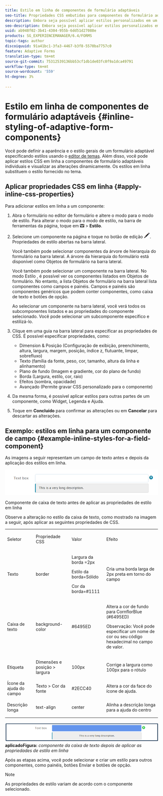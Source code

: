 ```yaml
---
title: Estilo em linha de componentes de formulário adaptáveis
seo-title: Propriedades CSS embutidas para componentes de formulário adaptáveis
description: Embora seja possível aplicar estilos personalizados em um formulário adaptável, também é possível aplicar propriedades de CSS em linha em componentes individuais de um formulário adaptável.
seo-description: Embora seja possível aplicar estilos personalizados em um formulário adaptável, também é possível aplicar propriedades de CSS em linha em componentes individuais de um formulário adaptável.
uuid: ab948f02-3b41-4304-955b-6dd51d27088e
products: SG_EXPERIENCEMANAGER/6.4/FORMS
topic-tags: author
discoiquuid: 91a41bc1-3fa3-4467-b3f8-5570ba7757c0
feature: Adaptive Forms
translation-type: tm+mt
source-git-commit: 75312539136bb53cf1db1de03fc0f9a1dca49791
workflow-type: tm+mt
source-wordcount: '559'
ht-degree: 3%

---
```



# Estilo em linha de componentes de formulário adaptáveis {#inline-styling-of-adaptive-form-components}

Você pode definir a aparência e o estilo gerais de um formulário adaptável especificando estilos usando o [editor de temas](/help/forms/using/themes.md). Além disso, você pode aplicar estilos CSS em linha a componentes de formulário adaptáveis individuais e visualizar as alterações dinamicamente. Os estilos em linha substituem o estilo fornecido no tema.

## Aplicar propriedades CSS em linha {#apply-inline-css-properties}

Para adicionar estilos em linha a um componente:

1. Abra o formulário no editor de formulário e altere o modo para o modo de estilo. Para alterar o modo para o modo de estilo, na barra de ferramentas da página, toque em ![tela suspensa](assets/canvas-drop-down.png) > **Estilo**.
1. Selecione um componente na página e toque no botão de edição ![edit-button](assets/edit-button.png). Propriedades de estilo abertas na barra lateral.

   Você também pode selecionar componentes da árvore de hierarquia do formulário na barra lateral. A árvore da hierarquia do formulário está disponível como Objetos de formulário na barra lateral.

   Você também pode selecionar um componente na barra lateral. No modo Estilo , é possível ver os componentes listados em Objetos de formulário. No entanto, a lista Objetos de formulário na barra lateral lista componentes como campos e painéis. Campos e painéis são componentes genéricos que podem conter componentes, como caixa de texto e botões de opção.

   Ao selecionar um componente na barra lateral, você verá todos os subcomponentes listados e as propriedades do componente selecionado. Você pode selecionar um subcomponente específico e estilizá-lo.

1. Clique em uma guia na barra lateral para especificar as propriedades de CSS. É possível especificar propriedades, como:

   * Dimension &amp; Posição (Configuração de exibição, preenchimento, altura, largura, margem, posição, índice z, flutuante, limpar, sobrefluxo)
   * Texto (família da fonte, peso, cor, tamanho, altura da linha e alinhamento)
   * Plano de fundo (Imagem e gradiente, cor do plano de fundo)
   * Borda (Largura, estilo, cor, raio)
   * Efeitos (sombra, opacidade)
   * Avançado (Permite gravar CSS personalizado para o componente)

1. Da mesma forma, é possível aplicar estilos para outras partes de um componente, como Widget, Legenda e Ajuda.
1. Toque em **Concluído** para confirmar as alterações ou em **Cancelar** para descartar as alterações.

## Exemplo: estilos em linha para um componente de campo {#example-inline-styles-for-a-field-component}

As imagens a seguir representam um campo de texto antes e depois da aplicação dos estilos em linha.

![Componente de caixa de texto antes da aplicação do estilo em linha](assets/no-style.png)

Componente de caixa de texto antes de aplicar as propriedades de estilo em linha

Observe a alteração no estilo da caixa de texto, como mostrado na imagem a seguir, após aplicar as seguintes propriedades de CSS.

<table> 
 <tbody> 
  <tr> 
   <td><p>Seletor</p> </td> 
   <td><p>Propriedade CSS</p> </td> 
   <td><p>Valor</p> </td> 
   <td><p>Efeito</p> </td> 
  </tr> 
  <tr> 
   <td><p>Texto</p> </td> 
   <td><p>border</p> </td> 
   <td><p>Largura da borda =2px</p> <p>Estilo da borda=Sólido</p> <p>Cor da borda=#1111</p> </td> 
   <td><p>Cria uma borda larga de 2px preta em torno do campo</p> </td> 
  </tr> 
  <tr> 
   <td><p>Caixa de texto</p> </td> 
   <td><p>background-color</p> </td> 
   <td><p>#6495ED</p> </td> 
   <td><p>Altera a cor de fundo para CornflorBlue (#6495ED)</p> <p>Observação: Você pode especificar um nome de cor ou seu código hexadecimal no campo de valor.</p> </td> 
  </tr> 
  <tr> 
   <td><p>Etiqueta</p> </td> 
   <td><p>Dimensões e posição &gt; largura</p> </td> 
   <td><p>100px</p> </td> 
   <td><p>Corrige a largura como 100px para o rótulo</p> </td> 
  </tr> 
  <tr> 
   <td>Ícone da ajuda do campo</td> 
   <td>Texto &gt; Cor da fonte</td> 
   <td>#2ECC40</td> 
   <td>Altera a cor da face do ícone de ajuda.</td> 
  </tr> 
  <tr> 
   <td><p>Descrição longa</p> </td> 
   <td><p>text-align</p> </td> 
   <td><p>center</p> </td> 
   <td><p>Alinha a descrição longa para a ajuda do centro</p> </td> 
  </tr> 
 </tbody> 
</table>

![Estilo da caixa de texto depois que o estilo em linha é ](assets/applied-style.png)
**aplicadoFigura:** *componente da caixa de texto depois de aplicar as propriedades de estilo em linha*

Após as etapas acima, você pode selecionar e criar um estilo para outros componentes, como painéis, botões Enviar e botões de opção.

>[!NOTE]
>
>As propriedades de estilo variam de acordo com o componente selecionado.

